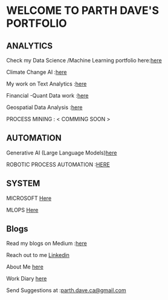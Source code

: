 # WELCOME TO PARTH DAVE'S PORTFOLIO 


## ANALYTICS
Check my Data Science /Machine Learning portfolio here:[here](ML.md)

Climate Change AI :[here](ClimateAI.md)

My work on Text Analytics :[here](NLP.md)

Financial -Quant Data work :[here](finance.md)

Geospatial Data Analysis :[here](geospatial_analysis.md)

PROCESS MINING : < COMMING SOON >

## AUTOMATION

Generative AI (Large Language Models)[here](genai.md)

ROBOTIC PROCESS AUTOMATION :[HERE](RPA.md)

## SYSTEM 

MICROSOFT [Here](Microsoft.md)

MLOPS [Here](https://github.com/ParthDave111/ParthDave111.github.io/blob/main/MlOPS.md)

## Blogs 

Read my blogs on Medium :[here](medium.md)

Reach out to me [Linkedin](https://www.linkedin.com/in/parth-dave-a98612b7/)

About Me [here](aboutme.md)

Work Diary [here](url)

Send Suggestions at :parth.dave.ca@gmail.com


